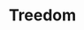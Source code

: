 ---
title: Treedom
featured: true
url: 'https://www.treedom.net/'
categories:
  - 63a7cfb3-7cd5-4282-af9d-e5ed41572d1b
tags:
  - reforestation
description: >-
  Treedom lets you buy or gift a real tree, where somebody will plant it for you
  and follow it online.
image: null
blueprint: action

---